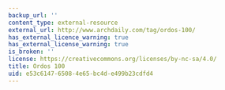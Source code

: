 ```yaml
---
backup_url: ''
content_type: external-resource
external_url: http://www.archdaily.com/tag/ordos-100/
has_external_licence_warning: true
has_external_license_warning: true
is_broken: ''
license: https://creativecommons.org/licenses/by-nc-sa/4.0/
title: Ordos 100
uid: e53c6147-6508-4e65-bc4d-e499b23cdfd4
---
```

